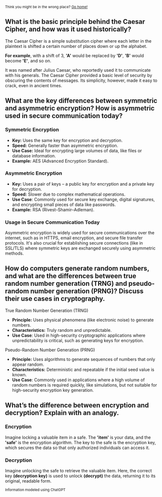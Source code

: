 <sub>Think you might be in the wrong place? [Go home!](../README.md)</sub>

## What is the basic principle behind the Caesar Cipher, and how was it used historically?
The Caesar Cipher is a simple substitution cipher where each letter in the plaintext is shifted a certain number of places down or up the alphabet.

__For example__, with a shift of 3, __'A'__ would be replaced by __'D'__, __'B'__ would become __'E'__, and so on.

It was named after Julius Caesar, who reportedly used it to communicate with his generals.
The Caesar Cipher provided a basic level of security by obscuring the contents of messages. Its simplicity, however, made it easy to crack, even in ancient times.

## What are the key differences between symmetric and asymmetric encryption? How is asymmetric used in secure communication today?

### Symmetric Encryption

* __Key:__ Uses the same key for encryption and decryption.
* __Speed:__ Generally faster than asymmetric encryption.
* __Use Case:__ Ideal for encrypting large volumes of data, like files or database information.
* __Example:__ AES (Advanced Encryption Standard).

### Asymmetric Encryption

* __Key:__ Uses a pair of keys – a public key for encryption and a private key for decryption.
* __Speed:__ Slower due to complex mathematical operations.
* __Use Case__: Commonly used for secure key exchange, digital signatures, and encrypting small pieces of data like passwords.
* __Example:__ RSA (Rivest–Shamir–Adleman).

### Usage in Secure Communication Today

Asymmetric encryption is widely used for secure communications over the internet, such as in HTTPS, email encryption, and secure file transfer protocols.
It's also crucial for establishing secure connections (like in SSL/TLS) where symmetric keys are exchanged securely using asymmetric methods.

## How do computers generate random numbers, and what are the differences between true random number generation (TRNG) and pseudo-random number generation (PRNG)? Discuss their use cases in cryptography.

True Random Number Generation (TRNG)

* __Principle:__ Uses physical phenomena (like electronic noise) to generate numbers.
* __Characteristics:__ Truly random and unpredictable.
* __Use Case__: Used in high-security cryptographic applications where unpredictability is critical, such as generating keys for encryption.

Pseudo-Random Number Generation (PRNG)

* __Principle:__ Uses algorithms to generate sequences of numbers that only appear random.
* __Characteristics:__ Deterministic and repeatable if the initial seed value is known.
* __Use Case__: Commonly used in applications where a high volume of random numbers is required quickly, like simulations, but not suitable for high-security encryption key generation.
## What’s the difference between encryption and decryption? Explain with an analogy.

### Encryption

Imagine locking a valuable item in a safe. The __'item'__ is your data, and the __'safe'__ is the encryption algorithm. The key to the safe is the encryption key, which secures the data so that only authorized individuals can access it.

### Decryption

Imagine unlocking the safe to retrieve the valuable item. Here, the correct key __(decryption key)__ is used to unlock __(decrypt)__ the data, returning it to its original, readable form.

<sub>Information modeled using ChatGPT</sub>
